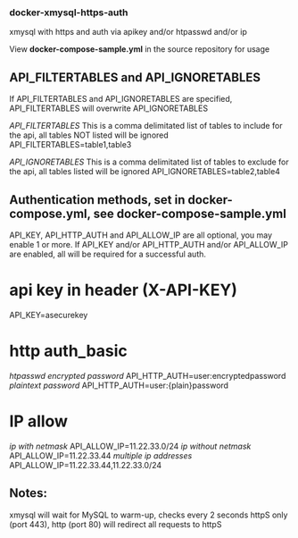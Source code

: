 ### docker-xmysql-https-auth
xmysql with https and auth via apikey and/or htpasswd and/or ip

View **docker-compose-sample.yml** in the source repository for usage

## API_FILTERTABLES and API_IGNORETABLES
If API_FILTERTABLES and API_IGNORETABLES are specified, API_FILTERTABLES will overwrite API_IGNORETABLES

*API_FILTERTABLES*
This is a comma delimitated list of tables to include for the api, all tables NOT listed will be ignored
API_FILTERTABLES=table1,table3

*API_IGNORETABLES*
This is a comma delimitated list of tables to exclude for the api, all tables listed will be ignored
API_IGNORETABLES=table2,table4

## Authentication methods, set in docker-compose.yml, see docker-compose-sample.yml
API_KEY, API_HTTP_AUTH and API_ALLOW_IP are all optional, you may enable 1 or more.
If API_KEY and/or API_HTTP_AUTH and/or API_ALLOW_IP are enabled, all will be required for a successful auth.

# api key in header (X-API-KEY)
API_KEY=asecurekey

# http auth_basic
*htpasswd encrypted password*
API_HTTP_AUTH=user:encryptedpassword
*plaintext password*
API_HTTP_AUTH=user:{plain}password

# IP allow
*ip with netmask*
API_ALLOW_IP=11.22.33.0/24
*ip without netmask*
API_ALLOW_IP=11.22.33.44
*multiple ip addresses*
API_ALLOW_IP=11.22.33.44,11.22.33.0/24

## Notes:
xmysql will wait for MySQL to warm-up, checks every 2 seconds
httpS only (port 443), http (port 80) will redirect all requests to httpS
